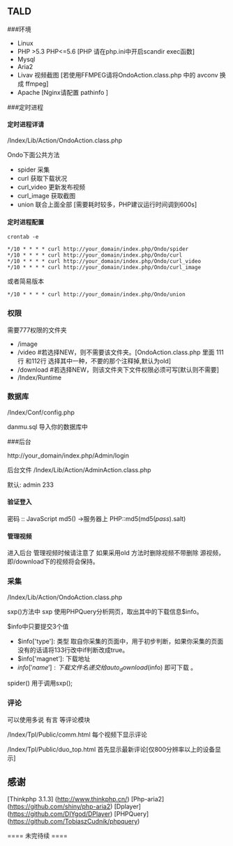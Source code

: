 ## TALD

###环境
* Linux
* PHP >5.3 PHP<=5.6 [PHP 请在php.ini中开启scandir exec函数]
* Mysql
* Aria2 
* Livav 视频截图 [若使用FFMPEG请将OndoAction.class.php 中的 avconv 换成 ffmpeg]
* Apache [Nginx请配置 pathinfo ]



###定时进程

#### 定时进程详请

/Index/Lib/Action/OndoAction.class.php

Ondo下面公共方法

* spider 采集
* curl 获取下载状况
* curl_video 更新发布视频
* curl_image 获取截图
* union 联合上面全部 [需要耗时较多，PHP建议运行时间调到600s]


#### 定时进程配置
```
crontab -e
```

```	    
*/10 * * * * curl http://your_domain/index.php/Ondo/spider
*/10 * * * * curl http://your_domain/index.php/Ondo/curl
*/10 * * * * curl http://your_domain/index.php/Ondo/curl_video
*/10 * * * * curl http://your_domain/index.php/Ondo/curl_image
```	    

或者简易版本

```
*/10 * * * * curl http://your_domain/index.php/Ondo/union
```


### 权限
需要777权限的文件夹
* /image
* /video #若选择NEW，则不需要该文件夹。[OndoAction.class.php 里面 111行 和112行 选择其中一种，不要的那个注释掉,默认为old]
* /download #若选择NEW，则该文件夹下文件权限必须可写[默认则不需要]
* /Index/Runtime

### 数据库
/Index/Conf/config.php

danmu.sql 导入你的数据库中

###后台



http://your_domain/index.php/Admin/login

后台文件 /Index/Lib/Action/AdminAction.class.php


默认: admin 233

#### 验证登入

密码 :: JavaScript md5() ->服务器上 PHP::md5(md5($pass).$salt)

#### 管理视频

进入后台 管理视频时候请注意了 如果采用old 方法时删除视频不带删除 源视频，即/download下的视频将会保持。

### 采集
/Index/Lib/Action/OndoAction.class.php

sxp()方法中
sxp 使用PHPQuery分析网页，取出其中的下载信息$info。

$info中只要提交3个值
* $info['type']: 类型 取自你采集的页面中，用于初步判断，如果你采集的页面没有的话请将133行改中if判断改成true。
* $info['magnet']: 下载地址
* $info['name']: 下载文件名
递交给 auto_download($info) 即可下载 。

spider() 用于调用sxp();

### 评论 

可以使用多说 有言 等评论模块

/Index/Tpl/Public/comm.html    每个视频下显示评论

/Index/Tpl/Public/duo_top.html   首先显示最新评论[仅800分辨率以上的设备显示]





## 感谢
[Thinkphp 3.1.3] (http://www.thinkphp.cn/) 
[Php-aria2] (https://github.com/shiny/php-aria2)
[Dplayer] (https://github.com/DIYgod/DPlayer)
[PHPQuery] (https://github.com/TobiaszCudnik/phpquery)

==== 未完待续 ====
